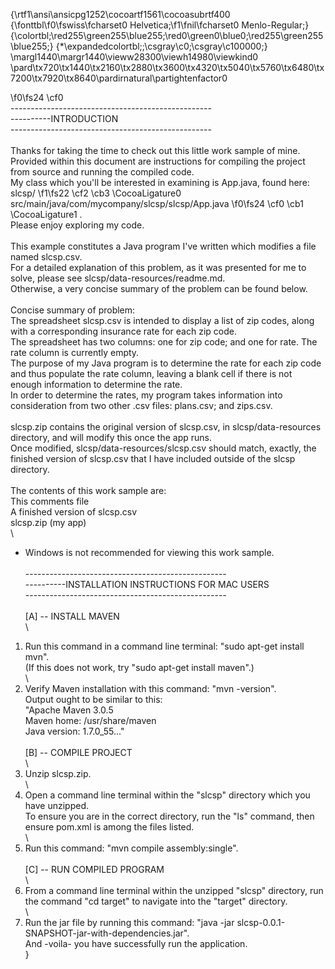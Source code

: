 {\rtf1\ansi\ansicpg1252\cocoartf1561\cocoasubrtf400
{\fonttbl\f0\fswiss\fcharset0 Helvetica;\f1\fnil\fcharset0 Menlo-Regular;}
{\colortbl;\red255\green255\blue255;\red0\green0\blue0;\red255\green255\blue255;}
{\*\expandedcolortbl;;\csgray\c0;\csgray\c100000;}
\margl1440\margr1440\vieww28300\viewh14980\viewkind0
\pard\tx720\tx1440\tx2160\tx2880\tx3600\tx4320\tx5040\tx5760\tx6480\tx7200\tx7920\tx8640\pardirnatural\partightenfactor0

\f0\fs24 \cf0 \
--------------------------------------------------\
----------INTRODUCTION\
--------------------------------------------------\
\
Thanks for taking the time to check out this little work sample of mine.\
Provided within this document are instructions for compiling the project from source and running the compiled code.\
My class which you'll be interested in examining is App.java, found here: slcsp/
\f1\fs22 \cf2 \cb3 \CocoaLigature0 src/main/java/com/mycompany/slcsp/slcsp/App.java
\f0\fs24 \cf0 \cb1 \CocoaLigature1 .\
Please enjoy exploring my code.\
\
This example constitutes a Java program I've written which modifies a file named slcsp.csv.\
For a detailed explanation of this problem, as it was presented for me to solve, please see slcsp/data-resources/readme.md.\
Otherwise, a very concise summary of the problem can be found below.\
\
Concise summary of problem:\
The spreadsheet slcsp.csv is intended to display a list of zip codes, along with a corresponding insurance rate for each zip code.\
The spreadsheet has two columns: one for zip code; and one for rate. The rate column is currently empty.\
The purpose of my Java program is to determine the rate for each zip code and thus populate the rate column, leaving a blank cell if there is not enough information to determine the rate.\
In order to determine the rates, my program takes information into consideration from two other .csv files: plans.csv; and zips.csv.\
\
slcsp.zip contains the original version of slcsp.csv, in slcsp/data-resources directory, and will modify this once the app runs.\
Once modified, slcsp/data-resources/slcsp.csv should match, exactly, the finished version of slcsp.csv that I have included outside of the slcsp directory.\
\
The contents of this work sample are:\
 This comments file\
 A finished version of slcsp.csv\
 slcsp.zip (my app)\
\
* Windows is not recommended for viewing this work sample.\
\
--------------------------------------------------\
----------INSTALLATION INSTRUCTIONS FOR MAC USERS\
--------------------------------------------------\
\
[A] -- INSTALL MAVEN\
\
1. Run this command in a command line terminal: "sudo apt-get install mvn".\
(If this does not work, try "sudo apt-get install maven".)\
\
2. Verify Maven installation with this command: "mvn -version".\
Output ought to be similar to this:\
"Apache Maven 3.0.5\
Maven home: /usr/share/maven\
Java version: 1.7.0_55..."\
\
[B] -- COMPILE PROJECT\
\
1. Unzip slcsp.zip.\
\
2. Open a command line terminal within the "slcsp" directory which you have unzipped.\
To ensure you are in the correct directory, run the "ls" command, then ensure pom.xml is among the files listed.\
\
3. Run this command: "mvn compile assembly:single".\
\
[C] -- RUN COMPILED PROGRAM\
\
1. From a command line terminal within the unzipped "slcsp" directory, run the command "cd target" to navigate into the "target" directory.\
\
2. Run the jar file by running this command: "java -jar slcsp-0.0.1-SNAPSHOT-jar-with-dependencies.jar".\
And -voila- you have successfully run the application.\
}